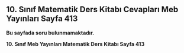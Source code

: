 ## 10. Sınıf Matematik Ders Kitabı Cevapları Meb Yayınları Sayfa 413

**Bu sayfada soru bulunmamaktadır.**

**10. Sınıf Meb Yayınları Matematik Ders Kitabı Sayfa 413**